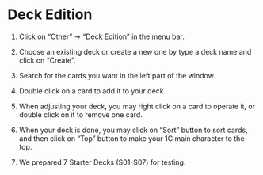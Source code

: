 # Deck Edition

1. Click on “Other” → “Deck Edition” in the menu bar.
 
2. Choose an existing deck or create a new one by type a deck name and click on “Create”.
 
3. Search for the cards you want in the left part of the window.

4. Double click on a card to add it to your deck.

5. When adjusting your deck, you may right click on a card to operate it, or double click on it to remove one card.

6. When your deck is done, you may click on “Sort” button to sort cards, and then click on “Top” button to make your 1C main character to the top.

7. We prepared 7 Starter Decks (S01-S07) for testing.
